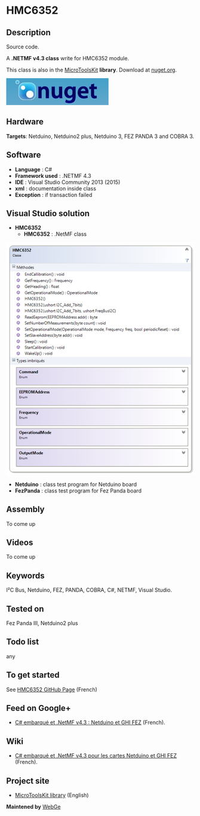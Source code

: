 # HMC6352

## Description

Source code.

A **.NETMF v4.3 class** write for HMC6352 module.

This class is also in the [MicroToolsKit](https://www.nuget.org/packages/WEBGE.Microtoolskit/) **library**. Download at [nuget.org](https://www.nuget.org).

![nuget](img/nuget.JPG)

## Hardware

**Targets**: Netduino, Netduino2 plus, Netduino 3, FEZ PANDA 3 and COBRA 3.

## Software

* **Language** : C#
* **Framework used** : .NETMF 4.3
* **IDE** : Visual Studio Community 2013 (2015)
* **xml** : documentation inside class  
* **Exception** : if transaction failed

## Visual Studio solution

* **HMC6352**
  * **HMC6352** : .NetMF class

![HMC6352](img/hmc6352.png)

* **Netduino** : class test program for Netduino board
* **FezPanda** : class test program for Fez Panda board

## Assembly

To come up

## Videos

To come up

## Keywords

I²C Bus, Netduino, FEZ, PANDA, COBRA, C#, NETMF, Visual Studio.

## Tested on

Fez Panda III, Netduino2 plus

## Todo list

any

## To get started

See [HMC6352 GitHub Page](http://webge.github.io/HMC6352/) (French)

## Feed on Google+

* [C# embarqué et .NetMF v4.3 : Netduino et GHI FEZ](https://plus.google.com/collection/oaaJX) (French).

## Wiki

* [C# embarqué et .NetMF v4.3 pour les cartes Netduino et GHI FEZ](http://webge.dyndns-server.com/dokuwiki/doku.php?id=netmf43:accueilnetmf) (French).

## Project site

* [MicroToolsKit library](http://webge.dyndns-server.com/dokuwiki/doku.php?id=netmf43:6_microtoolskit) (English)

**Maintened by** [WebGe](mailto:philippemariano@gmail.com)
